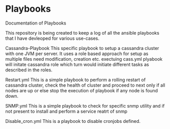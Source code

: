 # Playbooks
Documentation of Playbooks


This repository is being created to keep a log of all the ansible playbooks that I have devleoped for various use-cases.

Cassandra-Playbook
  This specific playbook to setup a cassandra cluster with one JVM per server. It uses a role based approach for setup as multiple files need modification, creation etc.
  exectuing cass.yml plyabook will initate cassandra role which turn would initiate different tasks as described in the roles.

Restart.yml
  This is a simple playbook to perform a rolling restart of cassandra cluster, check the health of cluster and proceed to next only if all nodes are up or else stop the execution of playbook if any node is found down.
  
SNMP.yml
  This is a simple playbook to check for specific snmp utility and if not present to install and perform a service reatrt of snmp

Disable_cron.yml
  This is a playbook to disable cronjobs defined.
  

  
